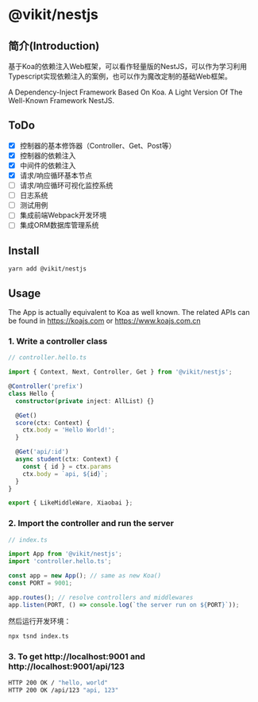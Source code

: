 # **@vikit/nestjs**

## **简介(Introduction)**

基于Koa的依赖注入Web框架，可以看作轻量版的NestJS，可以作为学习利用Typescript实现依赖注入的案例，也可以作为魔改定制的基础Web框架。

A Dependency-Inject Framework Based On Koa. A Light Version Of The Well-Known Framework NestJS.

## **ToDo**
- [x] 控制器的基本修饰器（Controller、Get、Post等）
- [x] 控制器的依赖注入
- [x] 中间件的依赖注入
- [x] 请求/响应循环基本节点
- [ ] 请求/响应循环可视化监控系统
- [ ] 日志系统
- [ ] 测试用例
- [ ] 集成前端Webpack开发环境
- [ ] 集成ORM数据库管理系统

## **Install**

```
yarn add @vikit/nestjs
```

## **Usage**

The App is actually equivalent to Koa as well known. The related  APIs can be found in https://koajs.com or https://www.koajs.com.cn

### **1. Write a controller class**

```ts
// controller.hello.ts

import { Context, Next, Controller, Get } from '@vikit/nestjs';

@Controller('prefix')
class Hello {
  constructor(private inject: AllList) {}

  @Get()
  score(ctx: Context) {
    ctx.body = 'Hello World!';
  }

  @Get('api/:id')
  async student(ctx: Context) {
    const { id } = ctx.params
    ctx.body = `api, ${id}`;
  }
}

export { LikeMiddleWare, Xiaobai };

```
### 2. **Import the controller and run the server**

```ts
// index.ts

import App from '@vikit/nestjs';
import 'controller.hello.ts';

const app = new App(); // same as new Koa()
const PORT = 9001;

app.routes(); // resolve controllers and middlewares 
app.listen(PORT, () => console.log(`the server run on ${PORT}`));

```
然后运行开发环境：
```bash
npx tsnd index.ts
```

### 3. **To get http://localhost:9001 and http://localhost:9001/api/123**

```bash
HTTP 200 OK / "hello, world"
HTTP 200 OK /api/123 "api, 123"
```
